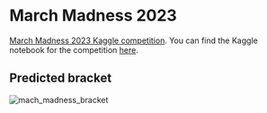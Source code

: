 # March Madness 2023
[March Madness 2023 Kaggle competition](https://www.kaggle.com/competitions/march-machine-learning-mania-2023/overview). You can find the Kaggle notebook for the competition [here](https://www.kaggle.com/code/caiomelo22/notebook3e407fad6c).

## Predicted bracket
![mach_madness_bracket](https://user-images.githubusercontent.com/49076270/228611643-ea7d1f3d-5ec0-4857-8560-b203d6e70e1a.jpg)
